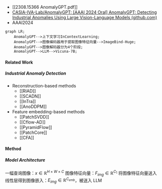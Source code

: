 - [[2308.15366 AnomalyGPT.pdf]]
- [CASIA-IVA-Lab/AnomalyGPT: [AAAI 2024 Oral] AnomalyGPT: Detecting Industrial Anomalies Using Large Vision-Language Models (github.com)](https://github.com/CASIA-IVA-Lab/AnomalyGPT)
- AAAI2024
```mermaid
graph LR;
	AnomalyGPT-->上下文学习InContextLearning;
	AnomalyGPT-->图像编码器用于提取图像特征向量-->ImageBind-Huge;
	AnomalyGPT-->图像解码器分为4个阶段;
	AnomalyGPT-->LLM-->Vicuna-7B;
```
#### Related Work
##### Industrial Anomaly Detection
- Reconstruction-based methods
	- [[RIAD]]
	- [[SCADN]]
	- [[InTra]]
	- [[AnoDDPM]]
- Feature embedding-based methods
	- [[PatchSVDD]]
	- [[Cflow-AD]]
	- [[PyramidFlow]]
	- [[PatchCore]]
	- [[CFA]]
#### Method
##### Model Architecture
一幅查询图像：$x\in \mathbb{R}^{H\times W\times C}$
图像特征向量：$F_{img} \in \mathbb{R}^{C_1}$
将图像特征向量送入线性层得到图像嵌入：$E_{img} \in \mathbb{R}^{C_{emb}}$，被送入 LLM